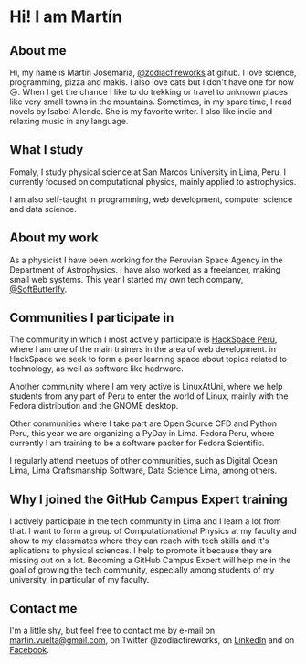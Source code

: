 # Hi! I am Martín

## About me

Hi, my name is Martín Josemaría, [@zodiacfireworks](https://github.com/zodiacfireworks) at gihub. I love science, 
programming, pizza and makis. I also love cats but I don't have one for now :cry:. When I get the chance I like to
do trekking or travel to unknown places like very small towns in  the mountains. Sometimes, in my spare time, I read
novels by Isabel Allende. She is my favorite writer. I also like indie and relaxing music in any language.

## What I study

Fomaly, I study physical science at San Marcos University in Lima, Peru. I currently focused on computational physics, 
mainly applied to astrophysics.

I am also self-taught in programming, web development, computer science and data science.

## About my work

As a physicist I have been working for the Peruvian Space Agency in the Department of Astrophysics. I have also worked 
as a freelancer, making small web systems. This year I started my own tech company,
[@SoftButterlfy](https://github.com/softbutterfly/).

## Communities I participate in

The community in which I most actively participate is [HackSpace Perú](https://github.com/hackspaceperu/), 
where I am one of the main trainers in the area of web development. in HackSpace we seek to form a peer 
learning space about topics related to technology, as well as software like hadrware.

Another community where I am very active is LinuxAtUni, where we help students from any part of Peru to enter the 
world of Linux, mainly with the Fedora distribution and the GNOME desktop.

Other communities where I take part are Open Source CFD and Python Peru, this year we are organizing a PyDay in Lima. 
Fedora Peru, where currently I am training to be a software packer for Fedora Scientific.

I regularly attend meetups of other communities, such as Digital Ocean Lima, Lima Craftsmanship Software,
Data Science Lima, among others.

## Why I joined the GitHub Campus Expert training

I actively participate in the tech community in Lima and I learn a lot from that. I want to form a group of 
Computationational Physics at my faculty and show to my classmates where they can reach with tech skills and it's 
aplications to physical sciences. I help to promote it because they are missing out on a lot. Becoming a GitHub 
Campus Expert will help me in the goal of growing the tech community, especially among students of my university, 
in particular of my faculty.

## Contact me

I'm  a little shy, but feel free to contact me by e-mail on martin.vuelta@gmail.com, on Twitter @zodiacfireworks,
on [LinkedIn](https://www.linkedin.com/in/MartinVuelta) and on [Facebook](https://www.facebook.com/zodiacfireworks).
